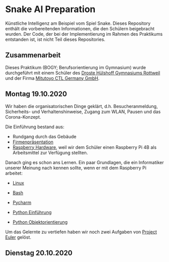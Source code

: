 # Snake AI Preparation
Künstliche Intelligenz am Beispiel vom Spiel Snake. Dieses Repository enthält die vorbereitenden Informationen, die den Schülern beigebracht wurden. Der Code, der bei der Implementierung im Rahmen des Praktikums entstanden ist, ist nicht Teil dieses Repositories.

## Zusammenarbeit

Dieses Praktikum (BOGY; Berufsorientierung im Gymnasium) wurde durchgeführt mit einem Schüler des [Droste Hülshoff Gymnasiums Rottweil](https://www.dhg-in-rw.de) und der Firma [Mitutoyo CTL Germany GmbH](https://www.mitutoyo-ctl.de/).

## Montag 19.10.2020

Wir haben die organisatorischen Dinge geklärt, d.h. Besucheranmeldung, Sicherheits- und Verhaltenshinweise, Zugang zum WLAN, Pausen und das Corona-Konzept.

Die Einführung bestand aus:

* Rundgang durch das Gebäude
* [Firmenpräsentation](praesentationen/Firmenpräsentation.pptx)
* [Raspberry Hardware](praesentationen/Raspberry%20Hardware.pptx), weil wir dem Schüler einen Raspberry Pi 4B als Arbeitsmittel zur Verfügung stellten.

Danach ging es schon ans Lernen. Ein paar Grundlagen, die ein Informatiker unserer Meinung nach kennen sollte, wenn er mit dem Raspberry Pi arbeitet:

* [Linux](praesentationen/Linux.pptx)

* [Bash](praesentationen/Bash.pptx)

* [Pycharm](praesentationen/Pycharm.pptx)

* [Python Einführung](praesentationen/Python%20Einführung.pptx)

* [Python Objektorientierung](praesentationen/Python%20Objektorientierung.pptx)

Um das Gelernte zu vertiefen haben wir noch zwei Aufgaben von [Project Euler](https://projecteuler.net) gelöst.

## Dienstag 20.10.2020

